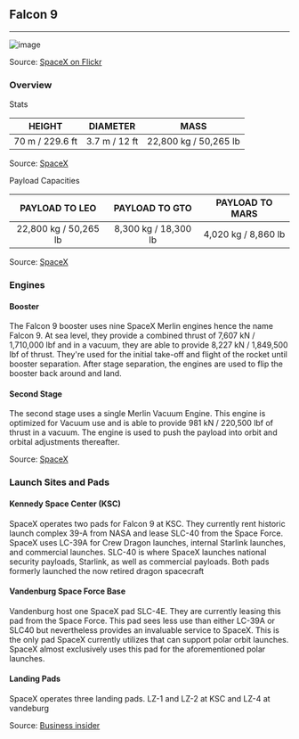 ## Falcon 9

---

![image](https://live.staticflickr.com/65535/51818737408_20ece30129_k.jpg "Falcon 9 taking off from SLC 40 with Transporter-3 payloads")

Source: [SpaceX on Flickr](https://www.spacex.com/launches/transporter-3-mission/)


### Overview

Stats

| HEIGHT          | DIAMETER      | MASS                  |
| :-------------: | :-----------: | :-------------------: | 
| 70 m / 229.6 ft | 3.7 m / 12 ft | 22,800 kg / 50,265 lb |

Source: [SpaceX](https://www.spacex.com/vehicles/falcon-9/)

Payload Capacities

| PAYLOAD TO LEO        | PAYLOAD TO GTO        | PAYLOAD TO MARS      |
| :-------------------: | :-------------------: | :------------------: |
| 22,800 kg / 50,265 lb | 8,300 kg / 18,300 lb  | 4,020 kg / 8,860 lb  |

Source: [SpaceX](https://www.spacex.com/vehicles/falcon-9/)

### Engines
#### Booster
The Falcon 9 booster uses nine SpaceX Merlin engines hence the name Falcon 9. 
At sea level, they provide a combined thrust of 7,607 kN / 1,710,000 lbf and in a vacuum, they are able to provide 8,227 kN / 1,849,500 lbf of thrust. 
They're used for the initial take-off and flight of the rocket until booster separation. After stage separation, the engines are used to flip the booster back around and land.

#### Second Stage
The second stage uses a single Merlin Vacuum Engine. This engine is optimized for Vacuum use and is able to provide 981 kN / 220,500 lbf of thrust in a vacuum. 
The engine is used to push the payload into orbit and orbital adjustments thereafter.

Source: [SpaceX](https://www.spacex.com/vehicles/falcon-9/)

### Launch Sites and Pads
#### Kennedy Space Center (KSC)
SpaceX operates two pads for Falcon 9 at KSC. They currently rent historic launch complex 39-A from NASA and lease SLC-40 from the Space Force. SpaceX uses LC-39A for Crew Dragon launches, internal Starlink launches, and commercial launches.
SLC-40 is where SpaceX launches national security payloads, Starlink, as well as commercial payloads. Both pads formerly launched the now retired dragon spacecraft

#### Vandenburg Space Force Base
Vandenburg host one SpaceX pad SLC-4E. They are currently leasing this pad from the Space Force. 
This pad sees less use than either LC-39A or SLC40 but nevertheless provides an invaluable service to SpaceX. 
This is the only pad SpaceX currently utilizes that can support polar orbit launches. SpaceX almost exclusively uses this pad for the aforementioned polar launches.

#### Landing Pads
SpaceX operates three landing pads. LZ-1 and LZ-2 at KSC and LZ-4 at vandeburg

Source: [Business insider](https://www.businessinsider.com/spacex-locations-maps-texas-california-florida-washington-2018-3#headquarters-hawthorne-california-2)
